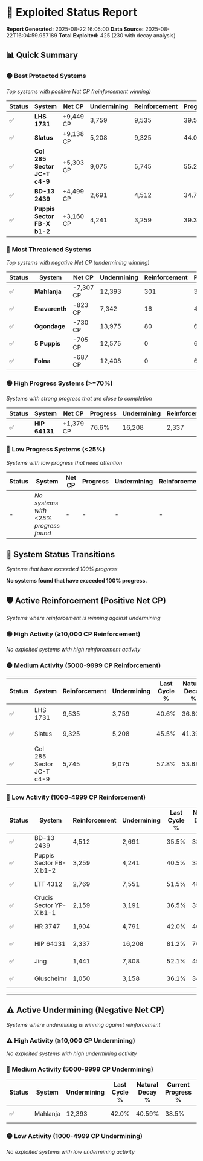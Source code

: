 # 🌟 Exploited Status Report

**Report Generated:** 2025-08-22 16:05:00
**Data Source:** 2025-08-22T16:04:59.957189
**Total Exploited:** 425 (230 with decay analysis)

## 📊 Quick Summary

### 🟢 **Best Protected Systems**
*Top systems with positive Net CP (reinforcement winning)*

| Status | System | Net CP | Undermining | Reinforcement | Progress |
|--------|--------|--------|-------------|---------------|----------|
| ✅ | **LHS 1731** | +9,449 CP | 3,759 | 9,535 | 39.5% |
| ✅ | **Slatus** | +9,138 CP | 5,208 | 9,325 | 44.0% |
| ✅ | **Col 285 Sector JC-T c4-9** | +5,303 CP | 9,075 | 5,745 | 55.2% |
| ✅ | **BD-13 2439** | +4,499 CP | 2,691 | 4,512 | 34.7% |
| ✅ | **Puppis Sector FB-X b1-2** | +3,160 CP | 4,241 | 3,259 | 39.3% |

### 🔴 **Most Threatened Systems**
*Top systems with negative Net CP (undermining winning)*

| Status | System | Net CP | Undermining | Reinforcement | Progress |
|--------|--------|--------|-------------|---------------|----------|
| ✅ | **Mahlanja** | -7,307 CP | 12,393 | 301 | 38.5% |
| ✅ | **Eravarenth** | -823 CP | 7,342 | 16 | 46.2% |
| ✅ | **Ogondage** | -730 CP | 13,975 | 80 | 68.9% |
| ✅ | **5 Puppis** | -705 CP | 12,575 | 0 | 64.5% |
| ✅ | **Folna** | -687 CP | 12,408 | 0 | 64.0% |

### 🟢 **High Progress Systems (>=70%)**
*Systems with strong progress that are close to completion*

| Status | System | Net CP | Progress | Undermining | Reinforcement |
|--------|--------|--------|----------|-------------|---------------|
| ✅ | **HIP 64131** | +1,379 CP | 76.6% | 16,208 | 2,337 |

### 🔴 **Low Progress Systems (<25%)**
*Systems with low progress that need attention*

| Status | System | Net CP | Progress | Undermining | Reinforcement |
|--------|--------|--------|----------|-------------|---------------|
| - | *No systems with <25% progress found* | - | - | - | - |
## 🔄 System Status Transitions
*Systems that have exceeded 100% progress*

**No systems found that have exceeded 100% progress.**

## 🛡️ Active Reinforcement (Positive Net CP)
*Systems where reinforcement is winning against undermining*

### 🟢 High Activity (≥10,000 CP Reinforcement)

*No exploited systems with high reinforcement activity*

### 🟡 Medium Activity (5000-9999 CP Reinforcement)

| Status | System | Reinforcement | Undermining | Last Cycle % | Natural Decay % | Current Progress % | Current CP | Net CP | Activity |
|--------|--------|---------------|-------------|--------------|-----------------|-------------------|------------|--------|----------|
| ✅ | LHS 1731 | 9,535 | 3,759 | 40.6% | 36.80% | 39.5% | 138,250 | +9,449 | 🟡 Medium Reinforcement |
| ✅ | Slatus | 9,325 | 5,208 | 45.5% | 41.39% | 44.0% | 154,000 | +9,138 | 🟡 Medium Reinforcement |
| ✅ | Col 285 Sector JC-T c4-9 | 5,745 | 9,075 | 57.8% | 53.68% | 55.2% | 193,200 | +5,303 | 🟡 Medium Reinforcement |

### 🔴 Low Activity (1000-4999 CP Reinforcement)

| Status | System | Reinforcement | Undermining | Last Cycle % | Natural Decay % | Current Progress % | Current CP | Net CP | Activity |
|--------|--------|---------------|-------------|--------------|-----------------|-------------------|------------|--------|----------|
| ✅ | BD-13 2439 | 4,512 | 2,691 | 35.5% | 33.41% | 34.7% | 121,450 | +4,499 | 🔵 Low Reinforcement |
| ✅ | Puppis Sector FB-X b1-2 | 3,259 | 4,241 | 40.5% | 38.40% | 39.3% | 137,550 | +3,160 | 🔵 Low Reinforcement |
| ✅ | LTT 4312 | 2,769 | 7,551 | 51.5% | 48.62% | 49.3% | 172,550 | +2,364 | 🔵 Low Reinforcement |
| ✅ | Crucis Sector YP-X b1-1 | 2,159 | 3,191 | 36.5% | 35.00% | 35.6% | 124,600 | +2,111 | 🔵 Low Reinforcement |
| ✅ | HR 3747 | 1,904 | 4,791 | 42.0% | 40.10% | 40.6% | 142,100 | +1,755 | 🔵 Low Reinforcement |
| ✅ | HIP 64131 | 2,337 | 16,208 | 81.2% | 76.21% | 76.6% | 268,099 | +1,379 | 🔵 Low Reinforcement |
| ✅ | Jing | 1,441 | 7,808 | 52.1% | 49.60% | 49.9% | 174,650 | +1,065 | 🔵 Low Reinforcement |
| ✅ | Gluscheimr | 1,050 | 3,158 | 36.1% | 34.91% | 35.2% | 123,200 | +1,010 | 🔵 Low Reinforcement |


---

## ⚠️ Active Undermining (Negative Net CP)
*Systems where undermining is winning against reinforcement*

### ⚠️ High Activity (≥10,000 CP Undermining)

*No exploited systems with high undermining activity*

### 🔶 Medium Activity (5000-9999 CP Undermining)

| Status | System | Undermining | Last Cycle % | Natural Decay % | Current Progress % | Reinforcement | Current CP | Net CP | Activity |
|--------|--------|-------------|--------------|-----------------|-------------------|---------------|------------|--------|----------|
| ✅ | Mahlanja | 12,393 | 42.0% | 40.59% | 38.5% | 301 | 134,750 | -7,307 | 🔶 Medium Undermining |

### 🟡 Low Activity (1000-4999 CP Undermining)

*No exploited systems with low undermining activity*

